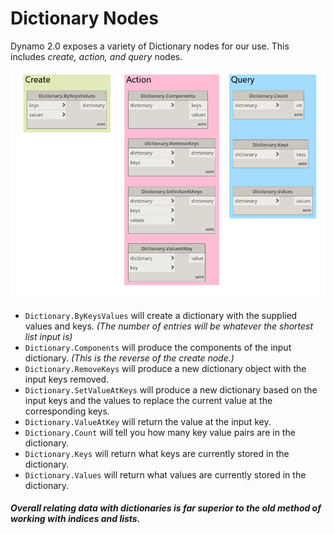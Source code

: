 # Dictionary Nodes

Dynamo 2.0 exposes a variety of Dictionary nodes for our use. This includes _create, action, and query_ nodes.


![IMAGE](images/9-2/9-2_dictionaryNodes.png)

* `Dictionary.ByKeysValues` will create a dictionary with the supplied values and keys. _(The number of entries will be whatever the shortest list input is)_
* `Dictionary.Components` will produce the components of the input dictionary. _(This is the reverse of the create node.)_
* `Dictionary.RemoveKeys` will produce a new dictionary object with the input keys removed.
* `Dictionary.SetValueAtKeys` will produce a new dictionary based on the input keys and the values to replace the current value at the corresponding keys.
* `Dictionary.ValueAtKey` will return the value at the input key.
* `Dictionary.Count` will tell you how many key value pairs are in the dictionary.
* `Dictionary.Keys` will return what keys are currently stored in the dictionary.
* `Dictionary.Values` will return what values are currently stored in the dictionary.

##### _Overall relating data with dictionaries is far superior to the old method of working with indices and lists._

